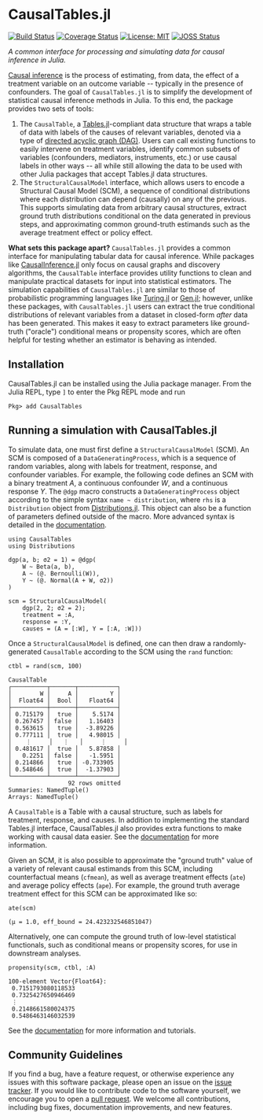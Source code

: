 # CausalTables.jl

[![Build Status](https://github.com/salbalkus/CausalTables.jl/actions/workflows/CI.yml/badge.svg?branch=main)](https://github.com/salbalkus/CausalTables.jl/actions/workflows/CI.yml?query=branch%3Amain)
[![Coverage Status](https://coveralls.io/repos/github/salbalkus/CausalTables.jl/badge.svg?branch=main)](https://coveralls.io/github/salbalkus/CausalTables.jl?branch=main)
[![License: MIT](https://img.shields.io/badge/License-MIT-yellow.svg)](https://opensource.org/licenses/MIT)
[![JOSS Status](https://joss.theoj.org/papers/68c43e832d063050a4e67528191e8148/status.svg)](https://joss.theoj.org/papers/68c43e832d063050a4e67528191e8148)

*A common interface for processing and simulating data for causal inference in Julia.*

[Causal inference](https://en.wikipedia.org/wiki/Causal_inference) is the process of estimating, from data, the effect of a treatment variable on an outcome variable -- typically in the presence of confounders. The goal of `CausalTables.jl` is to simplify the development of statistical causal inference methods in Julia. To this end, the package provides two sets of tools:

1. The `CausalTable`, a [Tables.jl](https://tables.juliadata.org/stable/)-compliant data structure that wraps a table of data with labels of the causes of relevant variables, denoted via a type of [directed acyclic graph (DAG)](https://en.wikipedia.org/wiki/Directed_acyclic_graph). Users can call existing functions to easily intervene on treatment variables, identify common subsets of variables (confounders, mediators, instruments, etc.) or use causal labels in other ways -- all while still allowing the data to be used with other Julia packages that accept Tables.jl data structures.
2. The `StructuralCausalModel` interface, which allows users to encode a Structural Causal Model (SCM), a sequence of conditional distributions where each distribution can depend (causally) on any of the previous. This supports simulating data from arbitrary causal structures, extract ground truth distributions conditional on the data generated in previous steps, and approximating common ground-truth estimands such as the average treatment effect or policy effect. 

**What sets this package apart?** `CausalTables.jl` provides a common interface for manipulating tabular data for causal inference. While packages like [CausalInference.jl](https://mschauer.github.io/CausalInference.jl/latest/) only focus on causal graphs and discovery algorithms, the `CausalTable` interface provides utility functions to clean and manipulate practical datasets for input into statistical estimators. The simulation capabilities of `CausalTables.jl` are similar to those of probabilistic programming languages like [Turing.jl](https://turing.ml/dev/) or [Gen.jl](https://www.gen.dev/); however, unlike these packages, with `CausalTables.jl` users can extract the true conditional distributions of relevant variables from a dataset in closed-form *after* data has been generated. This makes it easy to extract parameters like ground-truth ("oracle") conditional means or propensity scores, which are often helpful for testing whether an estimator is behaving as intended.

## Installation
CausalTables.jl can be installed using the Julia package manager. From the Julia REPL, type `]` to enter the Pkg REPL mode and run

```
Pkg> add CausalTables
```

## Running a simulation with CausalTables.jl
To simulate data, one must first define a `StructuralCausalModel` (SCM). An SCM is composed of a `DataGeneratingProcess`, which is a sequence of random variables, along with labels for treatment, response, and confounder variables. For example, the following code defines an SCM with a binary treatment $A$, a continuous confounder $W$, and a continuous response $Y$. The `@dgp` macro constructs a `DataGeneratingProcess` object according to the simple syntax `name ~ distribution`, where `rhs` is a `Distribution` object from [Distributions.jl](https://juliastats.org/Distributions.jl/stable/). This object can also be a function of parameters defined outside of the macro. More advanced syntax is detailed in the [documentation](https://salbalkus.github.io/CausalTables.jl/dev/).

```
using CausalTables
using Distributions

dgp(a, b; σ2 = 1) = @dgp(
    W ~ Beta(a, b),
    A ~ (@. Bernoulli(W)),
    Y ~ (@. Normal(A + W, σ2))
)

scm = StructuralCausalModel(
    dgp(2, 2; σ2 = 2); 
    treatment = :A, 
    response = :Y, 
    causes = (A = [:W], Y = [:A, :W]))
```

Once a `StructuralCausalModel` is defined, one can then draw a randomly-generated `CausalTable` according to the SCM using the `rand` function:

```
ctbl = rand(scm, 100)

CausalTable
┌──────────┬───────┬───────────┐
│        W │     A │         Y │
│  Float64 │  Bool │   Float64 │
├──────────┼───────┼───────────┤
│ 0.715179 │  true │    5.5174 │
│ 0.267457 │ false │   1.16403 │
│ 0.563615 │  true │  -3.89226 │
│ 0.777111 │  true │   4.98015 │
│    ⋮     │   ⋮   │     ⋮     │
│ 0.481617 │  true │   5.87858 │
│   0.2251 │ false │   -1.5951 │
│ 0.214866 │  true │ -0.733905 │
│ 0.548646 │  true │  -1.37903 │
└──────────┴───────┴───────────┘
                 92 rows omitted
Summaries: NamedTuple()
Arrays: NamedTuple()
```

A `CausalTable` is a Table with a causal structure, such as labels for treatment, response, and causes. In addition to implementing the standard Tables.jl interface, CausalTables.jl also provides extra functions to make working with causal data easier. See the [documentation](https://salbalkus.github.io/CausalTables.jl/dev/) for more information.

Given an SCM, it is also possible to approximate the "ground truth" value of a variety of relevant causal estimands from this SCM, including counterfactual means (`cfmean`), as well as average treatment effects (`ate`) and average policy effects (`ape`). For example, the ground truth average treatment effect for this SCM can be approximated like so:

```
ate(scm)

(μ = 1.0, eff_bound = 24.423232546851047)
```

Alternatively, one can compute the ground truth of low-level statistical functionals, such as conditional means or propensity scores, for use in downstream analyses. 

```
propensity(scm, ctbl, :A)

100-element Vector{Float64}:
 0.7151793080118533
 0.7325427650946469
 ⋮
 0.2148661580024375
 0.5486463146032539
```

See the [documentation](https://salbalkus.github.io/CausalTables.jl/dev/) for more information and tutorials. 

## Community Guidelines

If you find a bug, have a feature request, or otherwise experience any issues with this software package, please open an issue on the [issue tracker](https://github.com/salbalkus/CausalTables.jl/issues). If you would like to contribute code to the software yourself, we encourage you to open a [pull request](https://github.com/salbalkus/CausalTables.jl/pulls). We welcome all contributions, including bug fixes, documentation improvements, and new features.




